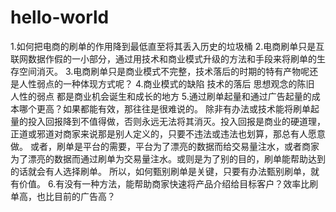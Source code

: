 # hello-world
1.如何把电商的刷单的作用降到最低直至将其丢入历史的垃圾桶
2.电商刷单只是互联网数据作假的一小部分，通过用技术和商业模式升级的方法和手段来将刷单的生存空间消灭。
3.电商刷单只是商业模式不完整，技术落后的时期的特有产物呢还是人性弱点的一种体现方式呢？
4.商业模式的缺陷 技术的落后 思想观念的陈旧 人性的弱点 都是商业机会诞生和成长的地方
5.通过刷单起量和通过广告起量的成本哪个更高？如果都能有效，那往往是很难说的。 除非有办法或技术能将刷单起量的投入回报降到不值得做，否则永远无法将其消灭。投入回报是商业的硬道理，正道或邪道对商家来说那是别人定义的，只要不违法或违法也划算，那总有人愿意做。 或者，刷单是平台的需要，平台为了漂亮的数据而给交易量注水，或者商家为了漂亮的数据而通过刷单为交易量注水。或则是为了别的目的，刷单能帮助达到的话就会有人选择刷单。 所以，如何甄别刷单是关键，只要有办法甄别刷单，就有价值。
6.有没有一种方法，能帮助商家快速将产品介绍给目标客户？效率比刷单高，也比目前的广告高？ 
